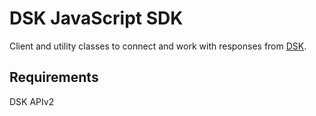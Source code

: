 # DSK JavaScript SDK

Client and utility classes to connect and work with 
responses from [DSK](https://rundsk.com).

## Requirements

DSK APIv2
